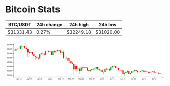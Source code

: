 # Bitcoin Stats

BTC/USDT|24h change|24h high|24h low|
|---|---|---|---|
|$31331.43|0.27%|$32249.18|$31020.00|

<img src="./chart.svg">

